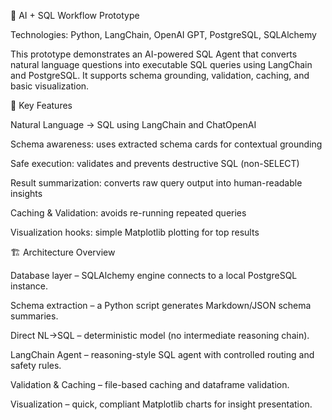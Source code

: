 🧠 AI + SQL Workflow Prototype

Technologies: Python, LangChain, OpenAI GPT, PostgreSQL, SQLAlchemy

This prototype demonstrates an AI-powered SQL Agent that converts natural language questions into executable SQL queries using LangChain and PostgreSQL.
It supports schema grounding, validation, caching, and basic visualization.

🔹 Key Features

Natural Language → SQL using LangChain and ChatOpenAI

Schema awareness: uses extracted schema cards for contextual grounding

Safe execution: validates and prevents destructive SQL (non-SELECT)

Result summarization: converts raw query output into human-readable insights

Caching & Validation: avoids re-running repeated queries

Visualization hooks: simple Matplotlib plotting for top results

🏗️ Architecture Overview

Database layer – SQLAlchemy engine connects to a local PostgreSQL instance.

Schema extraction – a Python script generates Markdown/JSON schema summaries.

Direct NL→SQL – deterministic model (no intermediate reasoning chain).

LangChain Agent – reasoning-style SQL agent with controlled routing and safety rules.

Validation & Caching – file-based caching and dataframe validation.

Visualization – quick, compliant Matplotlib charts for insight presentation.
